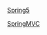 [Spring5](https://github.com/Pumpkin9841/JavaNotes/blob/main/docx/Java/Spring5/Spring5-spring5.md)


[SpringMVC](https://github.com/Pumpkin9841/JavaNotes/blob/main/docx/Java/Spring5/SpringMVC.md)
